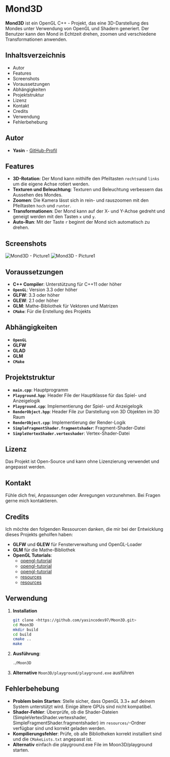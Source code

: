 # Mond3D

**Mond3D** ist ein OpenGL C++ - Projekt, das eine 3D-Darstellung des Mondes unter Verwendung von OpenGL und Shadern generiert. Der Benutzer kann den Mond in Echtzeit drehen, zoomen und verschiedene Transformationen anwenden. 

## Inhaltsverzeichnis

- Autor
- Features
- Screenshots
- Voraussetzungen
- Abhängigkeiten
- Projektstruktur
- Lizenz
- Kontakt
- Credits
- Verwendung
- Fehlerbehebung

## Autor

- **Yasin** - [GitHub-Profil](https://github.com/yasincodes97)

## Features

- **3D-Rotation**: Der Mond kann mithilfe den Pfeiltasten `rechts`und `links` um die eigene Achse rotiert werden.
- **Texturen und Beleuchtung**: Texturen und Beleuchtung verbessern das Aussehen des Mondes.
- **Zoomen**: Die Kamera lässt sich in rein- und rauszoomen mit den Pfeiltasten `hoch` und `runter`.
- **Transformationen**: Der Mond kann auf der X- und Y-Achse gedreht und geneigt werden mit den Tasten `x` und `y`.
- **Auto-Run**: Mit der Taste `r` beginnt der Mond sich automatisch zu drehen.

## Screenshots

![Mond3D - Picture1](resources/pic1.jpg)
![Mond3D - Picture1](resources/pic2.jpg)

## Voraussetzungen

- **C++ Compiler**:   Unterstützung für C++11 oder höher
- **`OpenGL`**:       Version 3.3 oder höher
- **GLFW**:           3.3 oder höher
- **GLEW**:           2.1 oder höher
- **GLM**:            Mathe-Bibliothek für Vektoren und Matrizen
- **`CMake`**:        Für die Erstellung des Projekts

## Abhängigkeiten

- **`OpenGL`**
- **GLFW**
- **GLAD**
- **GLM**
- **`CMake`**

## Projektstruktur

- **`main.cpp`**:                            Hauptprogramm
- **`Playground.hpp`**:                      Header File der Hauptklasse für das Spiel- und Anzeigelogik
- **`Playground.cpp`**:                      Implementierung der Spiel- und Anzeigelogik
- **`RenderObject.hpp`**:                    Header File zur Darstellung von 3D Objekten im 3D Raum
- **`RenderObject.cpp`**:                    Implementierung der Render-Logik
- **`SimpleFragmentShader.fragmentshader`**: Fragment-Shader-Datei
- **`SimpleVertexShader.vertexshader`**:     Vertex-Shader-Datei

## Lizenz

Das Projekt ist Open-Source und kann ohne Lizenzierung verwendet und angepasst werden.

## Kontakt

Fühle dich frei, Anpassungen oder Anregungen vorzunehmen.
Bei Fragen gerne mich kontaktieren.

## Credits

Ich möchte den folgenden Ressourcen danken, die mir bei der Entwicklung dieses Projekts geholfen haben:

- **GLFW** und **GLEW** für Fensterverwaltung und OpenGL-Loader
- **GLM** für die Mathe-Bibliothek
- **OpenGL Tutorials**: 
    - [opengl-tutorial](https://www.opengl-tutorial.org/)
    - [opengl-tutorial](https://www.youtube.com/watch?v=bgvPAI2Cp2s)
    - [opengl-tutorial](https://www.youtube.com/watch?v=EUFUQkbC4Gk)
    - [resources](https://sketchfab.com)
    - [resources](https://github.com/1kar/OpenGL-SolarSystem)

## Verwendung

1. **Installation**
   ```bash
   git clone <https://github.com/yasincodes97/Moon3D.git>
   cd Moon3D
   mkdir build
   cd build
   cmake ..
   make
   ```

2. **Ausführung**:
   ```bash
   ./Moon3D
   ```

3. **Alternative**
`Moon3D/playground/playground.exe` ausführen

## Fehlerbehebung

- **Problem beim Starten**: Stelle sicher, dass OpenGL 3.3+ auf deinem System unterstützt wird. Einige ältere GPUs sind nicht kompatibel.
- **Shader-Fehler**: Überprüfe, ob die Shader-Dateien (SimpleVertexShader.vertexshader, SimpleFragmentShader.fragmentshader) im `resources/`-Ordner verfügbar sind und korrekt geladen werden.
- **Kompilierungsfehler**: Prüfe, ob alle Bibliotheken korrekt installiert sind und die `CMakeLists.txt` angepasst ist.
- **Alternativ** einfach die playground.exe File im Moon3D/playground starten.
